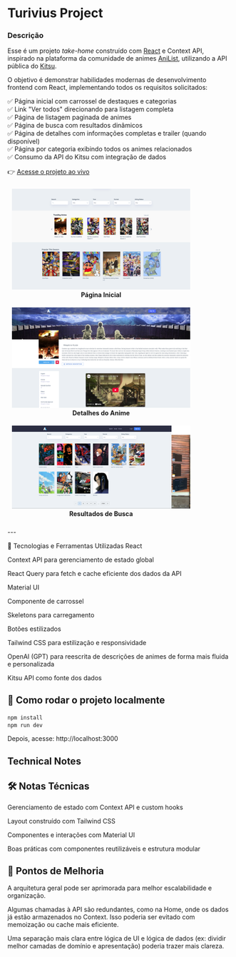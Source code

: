 <h1>Turivius Project</h1>

<h3>Descrição</h3>

Esse é um projeto *take-home* construído com [React](https://reactjs.org/) e Context API, inspirado na plataforma da comunidade de animes [AniList](https://anilist.co/), utilizando a API pública do [Kitsu](https://kitsu.docs.apiary.io/).

O objetivo é demonstrar habilidades modernas de desenvolvimento frontend com React, implementando todos os requisitos solicitados:

✅ Página inicial com carrossel de destaques e categorias  
✅ Link "Ver todos" direcionando para listagem completa  
✅ Página de listagem paginada de animes  
✅ Página de busca com resultados dinâmicos  
✅ Página de detalhes com informações completas e trailer (quando disponível)  
✅ Página por categoria exibindo todos os animes relacionados  
✅ Consumo da API do Kitsu com integração de dados

👉 [Acesse o projeto ao vivo](https://aniland.vercel.app/)

<p align="center">
  <figure style="display:inline-block; margin:10px;">
    <img src="public/screenshots/carousel.png" alt="Página inicial com carrossel" width="400px" />
    <figcaption align="center"><strong>Página Inicial</strong></figcaption>
  </figure>
  <figure style="display:inline-block; margin:10px;">
    <img src="public/screenshots/animeId.png" alt="Detalhes de um anime" width="400px" />
    <figcaption align="center"><strong>Detalhes do Anime</strong></figcaption>
  </figure>
  <figure style="display:inline-block; margin:10px;">
    <img src="public/screenshots/pagination.png" alt="Página de busca com resultados filtrados" width="400px" />
    <figcaption align="center"><strong>Resultados de Busca</strong></figcaption>
  </figure>
</p>
---

🧠 Tecnologias e Ferramentas Utilizadas
React

Context API para gerenciamento de estado global

React Query para fetch e cache eficiente dos dados da API

Material UI

Componente de carrossel

Skeletons para carregamento

Botões estilizados

Tailwind CSS para estilização e responsividade

OpenAI (GPT) para reescrita de descrições de animes de forma mais fluida e personalizada

Kitsu API como fonte dos dados



## 🚀 Como rodar o projeto localmente

```bash
npm install
npm run dev
```

Depois, acesse: http://localhost:3000


<h2>Technical Notes</h2>

<h2>🛠 Notas Técnicas</h2>
Gerenciamento de estado com Context API e custom hooks

Layout construído com Tailwind CSS

Componentes e interações com Material UI

Boas práticas com componentes reutilizáveis e estrutura modular


<h2>📌 Pontos de Melhoria</h2>
A arquitetura geral pode ser aprimorada para melhor escalabilidade e organização.

Algumas chamadas à API são redundantes, como na Home, onde os dados já estão armazenados no Context. Isso poderia ser evitado com memoização ou cache mais eficiente.

Uma separação mais clara entre lógica de UI e lógica de dados (ex: dividir melhor camadas de domínio e apresentação) poderia trazer mais clareza.


